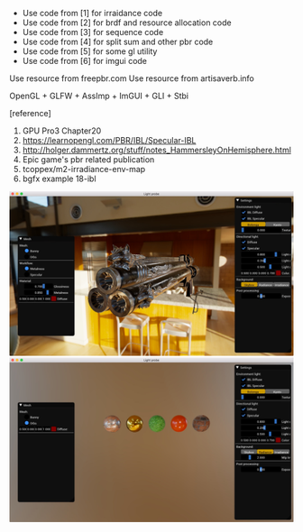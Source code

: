 * Use code from [1] for irraidance code
* Use code from [2] for brdf and resource allocation code
* Use code from [3] for sequence code
* Use code from [4] for split sum and other pbr code
* Use code from [5] for some gl utility
* Use code from [6] for imgui code

Use resource from freepbr.com
Use resource from artisaverb.info

OpenGL + GLFW + AssImp + ImGUI + GLI + Stbi 

[reference]
1. GPU Pro3 Chapter20
2. https://learnopengl.com/PBR/IBL/Specular-IBL
3. http://holger.dammertz.org/stuff/notes_HammersleyOnHemisphere.html
4. Epic game's pbr related publication
5. tcoppex/m2-irradiance-env-map
6. bgfx example 18-ibl

[![link text](./screenshots/pistol.jpg)](./screenshots/pistol.jpg)
[![link text](./screenshots/orbs.jpg)](./screenshots/orbs.jpg)


